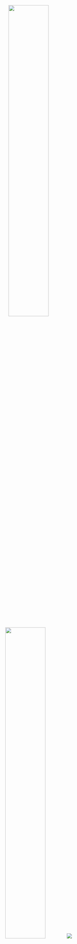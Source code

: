 <p align="center">
  <img height="50%" width="auto" src ="https://github-readme-stats.vercel.app/api?username=kohei23n&show_icons=true&count_private=true&theme=tokyonight">
  <img height="50%" width="auto" src ="https://github-readme-stats.vercel.app/api/top-langs/?username=kohei23n&layout=compact&theme=tokyonight">
  <img src ="https://github-readme-streak-stats.herokuapp.com?user=aveek-saha&theme=darcula&hide_border=true&background=FFFFFF00">
  <br>
  <br>
</p>


